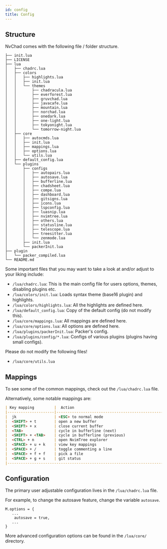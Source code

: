 ```yaml
---
id: config
title: Config
---
```


## Structure

NvChad comes with the following file / folder structure.

```tree
├── init.lua
├── LICENSE
├── lua
│   ├── chadrc.lua
│   ├── colors
│   │   ├── highlights.lua
│   │   ├── init.lua
│   │   └── themes
│   │       ├── chadracula.lua
│   │       ├── everforest.lua
│   │       ├── gruvchad.lua
│   │       ├── javacafe.lua
│   │       ├── mountain.lua
│   │       ├── norchad.lua
│   │       ├── onedark.lua
│   │       ├── one-light.lua
│   │       ├── tokyonight.lua
│   │       └── tomorrow-night.lua
│   ├── core
│   │   ├── autocmds.lua
│   │   ├── init.lua
│   │   ├── mappings.lua
│   │   ├── options.lua
│   │   └── utils.lua
│   ├── default_config.lua
│   └── plugins
│       ├── configs
│       │   ├── autopairs.lua
│       │   ├── autosave.lua
│       │   ├── bufferline.lua
│       │   ├── chadsheet.lua
│       │   ├── compe.lua
│       │   ├── dashboard.lua
│       │   ├── gitsigns.lua
│       │   ├── icons.lua
│       │   ├── lspconfig.lua
│       │   ├── luasnip.lua
│       │   ├── nvimtree.lua
│       │   ├── others.lua
│       │   ├── statusline.lua
│       │   ├── telescope.lua
│       │   ├── treesitter.lua
│       │   └── zenmode.lua
│       ├── init.lua
│       └── packerInit.lua
├── plugin
│   └── packer_compiled.lua
└── README.md
```

Some important files that you may want to take a look at and/or adjust to your liking include:

- `/lua/chadrc.lua`: This is the main config file for users options, themes, disabling plugins etc.
- `/lua/colors/init.lua`: Loads syntax theme (base16 plugin) and highlights.
- `/lua/colors/highlights.lua`: All the highlights are defined here.
- `/lua/default_config.lua`: Copy of the default config (do not modify this).
- `/lua/core/mappings.lua`: All mappings are defined here. 
- `/lua/core/options.lua`: All options are defined here.
- `/lua/plugins/packerInit.lua`:  Packer's config.
- `/lua/plugins/config/*.lua`: Configs of various plugins (plugins having small configs).

Please do not modify the following files!
- `/lua/core/utils.lua`

## Mappings

To see some of the common mappings, check out the `/lua/chadrc.lua` file. 

Alternatively, some notable mappings are:

```markdown
| Key mapping         |  Action                                         |  Note                 |
|---------------------|-------------------------------------------------|-----------------------|
|  jk                 | <ESC> to normal mode                            |                       |
|  <SHIFT> + t        | open a new buffer                               |                       |
|  <SHIFT> + x        | close current buffer                            | (hides a terminal)    |
|  <TAB>              | cycle in bufferline (next)                      |                       |
|  <SHIFT> + <TAB>    | cycle in bufferline (previous)                  |                       |
|  <CTRL> + n         | open NvimTree explorer                          | `<ENTER>` to select   |
|  <SPACE> + u + k    | view key mappings                               |                       |
|  <SPACE> + /        | toggle commenting a line                        |                       |
|  <SPACE> + f + f    | pick a file                                     | Telescope picker      |
|  <SPACE> + g + s    | git status                                      | Telescope picker      |
|-----------------------------------------------------------------------------------------------|
```

## Configuration

The primary user adjustable configuration lives in the ```/lua/chadrc.lua``` file.

For example, to change the autosave feature, change the variable `autosave`.

```shell
M.options = {
   ...
    autosave = true,
   ...
}
```

More advanced configuration options can be found in the `/lua/core/` directory.
